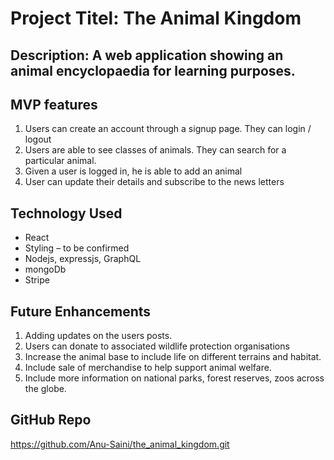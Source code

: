 # Project Titel: The Animal Kingdom

## Description: A web application showing an animal encyclopaedia for learning purposes.
 				
##     MVP features
  1.  Users can create an  account through a signup page. They can login / logout 
  2.  Users are able to see classes of animals. They can search for a particular animal.
  3.  Given a user is logged in, he is able to add an animal
  4.  User can update their details and subscribe to the news letters

## Technology Used
- React
- Styling – to be confirmed
- Nodejs, expressjs, GraphQL
- mongoDb
- Stripe

##   Future Enhancements
1.	Adding updates on the users posts.
2.	Users can donate to associated wildlife protection organisations
3.	Increase the animal base to include life on different terrains and habitat.
4.	Include sale of merchandise to help support animal welfare.
5.	Include more information on national parks, forest reserves, zoos across the globe.

## GitHub Repo

https://github.com/Anu-Saini/the_animal_kingdom.git

